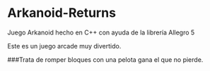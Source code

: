 # Arkanoid-Returns
Juego Arkanoid hecho en C++ con ayuda de la librería Allegro 5 

Este es un juego arcade muy divertido.

###Trata de romper bloques con una pelota gana el que no pierde.